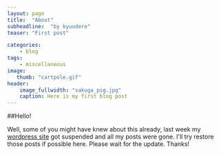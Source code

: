 ```yaml
---
layout: page
title:  "About"
subheadline:  "by kyuudere"
teaser: "First post"

categories:
    - blog
tags:
    - miscellaneous
image:
   thumb: "cartpole.gif"
header:
    image_fullwidth: "sakuga_pig.jpg"
    caption: Here is my first blog post 
---
```


<!-- Page Content Starts Here -->

##Hello!

Well, some of you might have knew about this already, last week my [wordpress site][site] got suspended and all my posts were gone. I'll try restore those posts if possible here. Please wait for the update. Thanks! 

[site]: https://sakyuuga.wordpress.com/